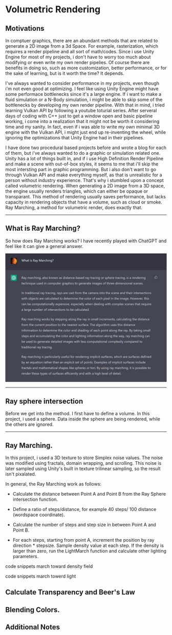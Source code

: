 # Volumetric Rendering



## Motivations

In comptuer graphics, there are an abundant methods that are related to generate a 2D image from a 3d Space. For example, rasterization, which requires a render pipeline and all sort of math/codes. Since i use Unity Engine for most of my projects, i don't have to worry too much about modifying or even write my own render pipelies. Of course there are benefits in doing so, such as more customization, better performance, or for the sake of learning, but is it worth the time? It depends. 

I've always wanted to consider performance in my projects, even though i'm not even good at optimizing. I feel like using Unity Engine might have some performace bottlenecks since it's a large engine. If i want to make a fluid simulation or a N-Body simulation, i might be able to skip some of the bottlenecks by developing my own render pipeline. With that in mind, i tried learning Vulkan API by following a youtube toturial series. After serveral days of coding with C++ just to get a window open and basic pipeline working, i come into a realization that it might not be worth it considering time and my sanity. In fact, even if i was able to write my own minimal 3D engine with the Vulkan API, i might just end up re-inventing the wheel, while ignoring the optimizations that Unity Engine had in their pipelines.

I have done two procedural based projects before and wrote a blog for each of them, but i've always wanted to do a graphic or simulation related one. Unity has a lot of things built in, and if i use High Definition Render Pipeline and make a scene with out-of-box styles, it seems to me that i'll skip the most intersting part in graphic programming. But i also don't want to go through Vulkan API and make everything myself, as that is unrealistic for a person without industry experience. That's why i stumbled upon a concept called volumetric rendering. When generating a 2D image from a 3D space, the engine usually renders triangles, which can either be opaque or transparant. This method of rendering usually saves performance, but lacks capacity in rendering objects that have a volume, such as cloud or smoke. Ray Marching, a method for volumetric render, does exactly that.


---

## What is Ray Marching?

So how does Ray Marching works? I have recently played with ChatGPT and feel like it can give a general answer.

![ChatGPT says](images/gpt.png)

---

## Ray sphere intersection

Before we get into the method. I first have to define a volume. In this project, i used a sphere. Data inside the sphere are being rendered, while the others are ignored.

---
## Ray Marching.

In this project, i used a 3D texture to store Simplex noise values. The noise was modified using fractals, domain wrapping, and scrolling. This noise is later sampled using Unity's built in texture trilinear sampling, so the result isn't pixalated.

In general, the Ray Marching work as follows:

- Calculate the distance between Point A and Point B from the Ray Sphere intersection function. 

- Define a ratio of steps/distance, for example 40 steps/ 100 distance (wordspace coordinate). 

- Calculate the number of steps and step size in between Point A and Point B.

- For each steps, starting from point A, increment the position by ray direction * stepsize. Sample density value at each step. If the density is larger than zero, run the LightMarch function and calculate other lighting parameters.


code snippets march toward density field

code snippets march towerd light

## Calculate Transparency and Beer's Law

## Blending Colors. 

## Additional Notes 
